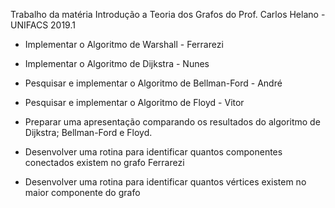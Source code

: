 Trabalho da matéria Introdução a Teoria dos Grafos do Prof. Carlos Helano - UNIFACS 2019.1


- Implementar o Algoritmo de Warshall - Ferrarezi 

- Implementar o Algoritmo de Dijkstra - Nunes

- Pesquisar e implementar o Algoritmo de Bellman-Ford - André

- Pesquisar e implementar o Algoritmo de Floyd - Vitor

- Preparar uma apresentação comparando os resultados do algoritmo de Dijkstra; Bellman-Ford e Floyd.

- Desenvolver uma rotina para identificar quantos componentes conectados existem no grafo
Ferrarezi

- Desenvolver uma rotina para identificar quantos vértices existem no maior componente do grafo